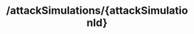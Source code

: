---
title: /attackSimulations/{attackSimulationId}
api:
  file: spec.json
  operationId: get_attacksimulations-attacksimulationid
hidden: false
---
